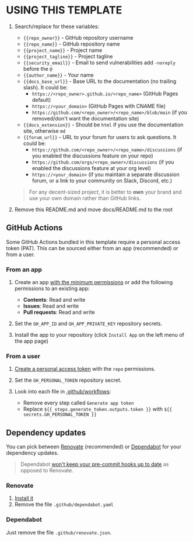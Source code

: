 # USING THIS TEMPLATE

<span v-pre>

1. Search/replace for these variables:

   - `{{repo_owner}}` - GitHub repository username
   - `{{repo_name}}` - GitHub repository name
   - `{{project_name}}` - Project name
   - `{{project_tagline}}` - Project tagline
   - `{{security_email}}` - Email to send vulnerabilities add `-noreply` before the `@`
   - `{{author_name}}` - Your name
   - `{{docs_base_url}}` - Base URL to the documentation (no trailing slash). It could be:
     - `https://<repo_owner>.github.io/<repo_name>` (GitHub Pages default)
     - `https://<your_domain>` (GitHub Pages with CNAME file)
     - `https://github.com/<repo_owner>/<repo_name>/blob/main` (if you removed/don't want the documentation site)
   - `{{docs_extension}}` - Should be `html` if you use the documentation site, otherwise `md`
   - `{{forum_url}}` - URL to your forum for users to ask questions. It could be:
     - `https://github.com/<repo_owner>/<repo_name>/discussions` (if you enabled the discussions feature on your repo)
     - `https://github.com/orgs/<repo_owner>/discussions` (if you enabled the discussions feature at your org level)
     - `https://<your_domain>` (if you maintain a separate discussion forum, or a link to your community on Slack, Discord, etc.)

   > For any decent-sized project, it is better to **own** your brand and use your own domain rather than GitHub links.

2. Remove this README.md and move docs/README.md to the root

## GitHub Actions

Some GitHub Actions bundled in this template require a personal access token (PAT). This can be sourced either from an app (recommended) or from a user.

### From an app

1. Create an app [with the minimum permissions](https://github.com/settings/apps/new?&name=-bot&description=Bot%20account&url=https%3A%2F%2Fwww.github.com&user_token_expiration_enabled=true&webhook_active=false&contents=write&issues=write&pull_requests=write) or add the following permissions to an existing app:

   - **Contents**: Read and write
   - **Issues**: Read and write
   - **Pull requests**: Read and write

2. Set the `GH_APP_ID` and `GH_APP_PRIVATE_KEY` repository secrets.
3. Install the app to your repository (click `Install App` on the left menu of the app page)

### From a user

1. [Create a personal access token](https://github.com/settings/tokens/new?scopes=repo) with the `repo` permissions.

2. Set the `GH_PERSONAL_TOKEN` repository secret.

3. Look into each file in [.github/workflows](https://github.com/{{repo_owner}}/{{repo_name}}/blob/main/.github/workflows):

   - Remove every step called `Generate app token`
   - Replace `${{ steps.generate_token.outputs.token }}` with `${{ secrets.GH_PERSONAL_TOKEN }}`

## Dependency updates

You can pick between [Renovate](https://docs.renovatebot.com/) (recommended) or [Dependabot](https://docs.github.com/en/code-security/dependabot) for your dependency updates.

> Dependabot [won't keep your pre-commit hooks up to date](https://github.com/dependabot/dependabot-core/issues/1524) as opposed to Renovate.

### Renovate

1. [Install it](https://docs.renovatebot.com/getting-started/running/#running-renovate)
2. Remove the file `.github/dependabot.yaml`

### Dependabot

Just remove the file `.github/renovate.json`.

</span>
